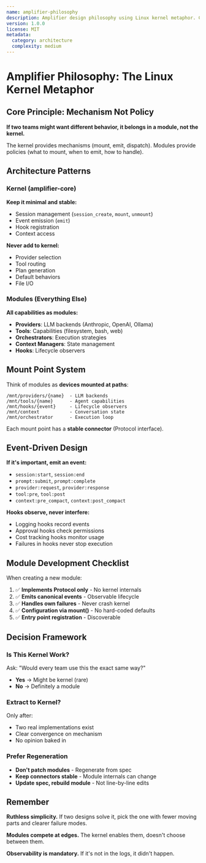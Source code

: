 ```yaml
---
name: amplifier-philosophy
description: Amplifier design philosophy using Linux kernel metaphor. Covers mechanism vs policy, module architecture, event-driven design, and kernel principles. Use when designing new modules or making architectural decisions.
version: 1.0.0
license: MIT
metadata:
  category: architecture
  complexity: medium
---
```


# Amplifier Philosophy: The Linux Kernel Metaphor

## Core Principle: Mechanism Not Policy

**If two teams might want different behavior, it belongs in a module, not the kernel.**

The kernel provides mechanisms (mount, emit, dispatch). Modules provide policies (what to mount, when to emit, how to handle).

## Architecture Patterns

### Kernel (amplifier-core)

**Keep it minimal and stable:**
- Session management (`session_create`, `mount`, `unmount`)
- Event emission (`emit`)
- Hook registration
- Context access

**Never add to kernel:**
- Provider selection
- Tool routing
- Plan generation
- Default behaviors
- File I/O

### Modules (Everything Else)

**All capabilities as modules:**
- **Providers**: LLM backends (Anthropic, OpenAI, Ollama)
- **Tools**: Capabilities (filesystem, bash, web)
- **Orchestrators**: Execution strategies
- **Context Managers**: State management
- **Hooks**: Lifecycle observers

## Mount Point System

Think of modules as **devices mounted at paths**:

```
/mnt/providers/{name}  - LLM backends
/mnt/tools/{name}      - Agent capabilities
/mnt/hooks/{event}     - Lifecycle observers
/mnt/context           - Conversation state
/mnt/orchestrator      - Execution loop
```

Each mount point has a **stable connector** (Protocol interface).

## Event-Driven Design

**If it's important, emit an event:**

- `session:start`, `session:end`
- `prompt:submit`, `prompt:complete`
- `provider:request`, `provider:response`
- `tool:pre`, `tool:post`
- `context:pre_compact`, `context:post_compact`

**Hooks observe, never interfere:**
- Logging hooks record events
- Approval hooks check permissions
- Cost tracking hooks monitor usage
- Failures in hooks never stop execution

## Module Development Checklist

When creating a new module:

1. ✅ **Implements Protocol only** - No kernel internals
2. ✅ **Emits canonical events** - Observable lifecycle
3. ✅ **Handles own failures** - Never crash kernel
4. ✅ **Configuration via mount()** - No hard-coded defaults
5. ✅ **Entry point registration** - Discoverable

## Decision Framework

### Is This Kernel Work?

Ask: "Would every team use this the exact same way?"

- **Yes** → Might be kernel (rare)
- **No** → Definitely a module

### Extract to Kernel?

Only after:
- Two real implementations exist
- Clear convergence on mechanism
- No opinion baked in

### Prefer Regeneration

- **Don't patch modules** - Regenerate from spec
- **Keep connectors stable** - Module internals can change
- **Update spec, rebuild module** - Not line-by-line edits

## Remember

**Ruthless simplicity.** If two designs solve it, pick the one with fewer moving parts and clearer failure modes.

**Modules compete at edges.** The kernel enables them, doesn't choose between them.

**Observability is mandatory.** If it's not in the logs, it didn't happen.
